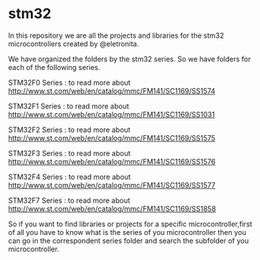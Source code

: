 # stm32
In this repository we are all the projects and libraries for the stm32 microcontrollers created by @eletronita.

We have organized the folders by the stm32 series. So we have folders for each of the following series.


STM32F0 Series : to read more about  http://www.st.com/web/en/catalog/mmc/FM141/SC1169/SS1574

STM32F1 Series : to read more about  http://www.st.com/web/en/catalog/mmc/FM141/SC1169/SS1031

STM32F2 Series : to read more about  http://www.st.com/web/en/catalog/mmc/FM141/SC1169/SS1575

STM32F3 Series : to read more about  http://www.st.com/web/en/catalog/mmc/FM141/SC1169/SS1576

STM32F4 Series : to read more about  http://www.st.com/web/en/catalog/mmc/FM141/SC1169/SS1577

STM32F7 Series : to read more about  http://www.st.com/web/en/catalog/mmc/FM141/SC1169/SS1858


So if you want to find libraries or projects for a specific microcontroller,first of all you
have to know what is the series of you microcontroller then you can go in the correspondent 
series folder and search the subfolder of you microcontroller.
